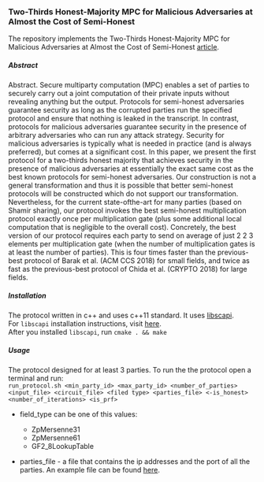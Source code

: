 ### Two-Thirds Honest-Majority MPC for Malicious Adversaries at Almost the Cost of Semi-Honest

The repository implements the Two-Thirds Honest-Majority MPC for Malicious Adversaries at Almost the Cost of Semi-Honest [article](https://eprint.iacr.org/2019/658.pdf).  

##### Abstract
Abstract. Secure multiparty computation (MPC) enables a set of parties to securely carry out a joint computation of their private inputs
without revealing anything but the output. Protocols for semi-honest
adversaries guarantee security as long as the corrupted parties run the
specified protocol and ensure that nothing is leaked in the transcript.
In contrast, protocols for malicious adversaries guarantee security in the
presence of arbitrary adversaries who can run any attack strategy. Security for malicious adversaries is typically what is needed in practice (and
is always preferred), but comes at a significant cost.
In this paper, we present the first protocol for a two-thirds honest majority that achieves security in the presence of malicious adversaries at essentially the exact same cost as the best known protocols for semi-honest
adversaries. Our construction is not a general transformation and thus
it is possible that better semi-honest protocols will be constructed which
do not support our transformation. Nevertheless, for the current state-ofthe-art for many parties (based on Shamir sharing), our protocol invokes
the best semi-honest multiplication protocol exactly once per multiplication gate (plus some additional local computation that is negligible to
the overall cost). Concretely, the best version of our protocol requires
each party to send on average of just 2 2
3 elements per multiplication
gate (when the number of multiplication gates is at least the number
of parties). This is four times faster than the previous-best protocol of
Barak et al. (ACM CCS 2018) for small fields, and twice as fast as the
previous-best protocol of Chida et al. (CRYPTO 2018) for large fields.




##### Installation

The protocol written in c++ and uses c++11 standard. It uses [libscapi](https://github.com/cryptobiu/libscapi).  
For `libscapi` installation instructions, visit [here](https://github.com/cryptobiu/libscapi/blob/master/build_scripts/INSTALL.md).  
After you installed `libscapi`, run `cmake . && make`

##### Usage

The protocol designed for at least 3 parties.
To run the the protocol open a terminal and run:  
`run_protocol.sh <min_party_id> <max_party_id> <number_of_parties> <input_file> <circuit_file> <filed type> <parties_file> <-is_honest> <number_of_iterations> <is_prf>` 

* field_type can be one of this values:
    * ZpMersenne31
    * ZpMersenne61
    * GF2_8LookupTable

* parties_file - a file that contains the ip addresses and the port of all the parties. An example file can be found [here](../master/Parties.txt).
    